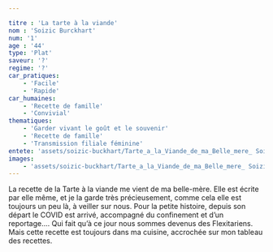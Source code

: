 ```yaml
---

titre : 'La tarte à la viande' 
nom : 'Soizic Burckhart'
num: '1'
age : '44'
type: 'Plat'
saveur: '?'
regime: '?'
car_pratiques: 
    - 'Facile'
    - 'Rapide'
car_humaines:
    - 'Recette de famille'
    - 'Convivial'
thematiques:
    - 'Garder vivant le goût et le souvenir'
    - 'Recette de famille'
    - 'Transmission filiale féminine'
entete: 'assets/soizic-buckhart/Tarte_a_la_Viande_de_ma_Belle_mere_ Soizic_Burckhart.jpg'
images:
    - 'assets/soizic-buckhart/Tarte_a_la_Viande_de_ma_Belle_mere_ Soizic_Burckhart.jpg'
---
```


La recette de la Tarte à la viande me vient de ma belle-mère. Elle est écrite par elle même, et je la garde très précieusement, comme cela elle est toujours un peu là, à veiller sur nous. Pour la petite histoire, depuis son départ le COVID est arrivé, accompagné du confinement et d’un reportage.... Qui fait qu’à ce jour nous sommes devenus des Flexitariens. Mais cette recette est toujours dans ma cuisine, accrochée sur mon tableau des recettes.
